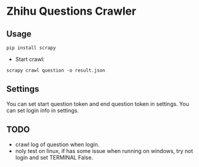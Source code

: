 Zhihu Questions Crawler
====================

Usage
-----
```
pip install scrapy
```
* Start crawl:
```
scrapy crawl question -o result.json
```

Settings
--------
You can set start question token and end question token in settings.
You can set login info in settings.

TODO
----
* crawl log of question when login.
* noly test on linux, if has some issue when running on windows, try not login and set TERMINAL False.
